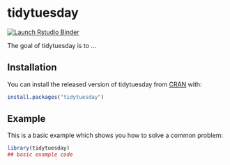 # tidytuesday

<!-- badges: start -->
[![Launch Rstudio Binder](http://mybinder.org/badge_logo.svg)](https://mybinder.org/v2/gh/datawookie/tidytuesday/master?urlpath=rstudio)
<!-- badges: end -->

The goal of tidytuesday is to ...

## Installation

You can install the released version of tidytuesday from [CRAN](https://CRAN.R-project.org) with:

``` r
install.packages("tidytuesday")
```

## Example

This is a basic example which shows you how to solve a common problem:

``` r
library(tidytuesday)
## basic example code
```

